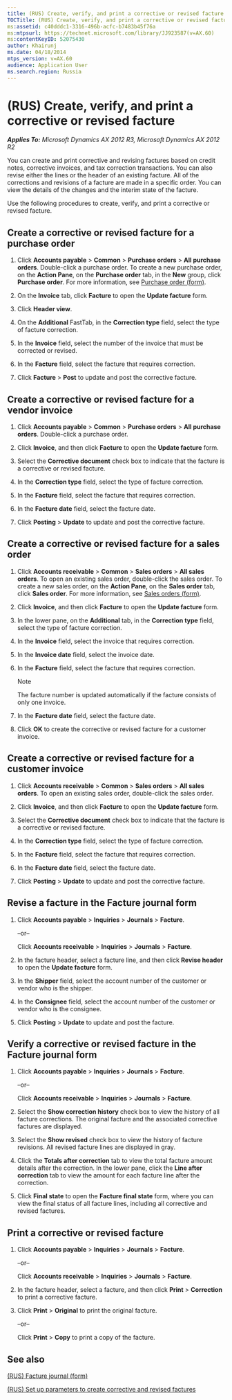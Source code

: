 ```yaml
---
title: (RUS) Create, verify, and print a corrective or revised facture
TOCTitle: (RUS) Create, verify, and print a corrective or revised facture
ms:assetid: c40dddc1-3316-496b-acfc-b7483b45f76a
ms:mtpsurl: https://technet.microsoft.com/library/JJ923587(v=AX.60)
ms:contentKeyID: 52075430
author: Khairunj
ms.date: 04/18/2014
mtps_version: v=AX.60
audience: Application User
ms.search.region: Russia
---
```


# (RUS) Create, verify, and print a corrective or revised facture 


_**Applies To:** Microsoft Dynamics AX 2012 R3, Microsoft Dynamics AX 2012 R2_

You can create and print corrective and revising factures based on credit notes, corrective invoices, and tax correction transactions. You can also revise either the lines or the header of an existing facture. All of the corrections and revisions of a facture are made in a specific order. You can view the details of the changes and the interim state of the facture.

Use the following procedures to create, verify, and print a corrective or revised facture.

## Create a corrective or revised facture for a purchase order

1.  Click **Accounts payable** \> **Common** \> **Purchase orders** \> **All purchase orders**. Double-click a purchase order. To create a new purchase order, on the **Action Pane**, on the **Purchase order** tab, in the **New** group, click **Purchase order**. For more information, see [Purchase order (form)](https://technet.microsoft.com/library/aa557983\(v=ax.60\)).

2.  On the **Invoice** tab, click **Facture** to open the **Update facture** form.

3.  Click **Header view**.

4.  On the **Additional** FastTab, in the **Correction type** field, select the type of facture correction.

5.  In the **Invoice** field, select the number of the invoice that must be corrected or revised.

6.  In the **Facture** field, select the facture that requires correction.

7.  Click **Facture** \> **Post** to update and post the corrective facture.

## Create a corrective or revised facture for a vendor invoice

1.  Click **Accounts payable** \> **Common** \> **Purchase orders** \> **All purchase orders**. Double-click a purchase order.

2.  Click **Invoice**, and then click **Facture** to open the **Update facture** form.

3.  Select the **Corrective document** check box to indicate that the facture is a corrective or revised facture.

4.  In the **Correction type** field, select the type of facture correction.

5.  In the **Facture** field, select the facture that requires correction.

6.  In the **Facture date** field, select the facture date.

7.  Click **Posting** \> **Update** to update and post the corrective facture.

## Create a corrective or revised facture for a sales order

1.  Click **Accounts receivable** \> **Common** \> **Sales orders** \> **All sales orders**. To open an existing sales order, double-click the sales order. To create a new sales order, on the **Action Pane**, on the **Sales order** tab, click **Sales order**. For more information, see [Sales orders (form)](https://technet.microsoft.com/library/aa585863\(v=ax.60\)).

2.  Click **Invoice**, and then click **Facture** to open the **Update facture** form.

3.  In the lower pane, on the **Additional** tab, in the **Correction type** field, select the type of facture correction.

4.  In the **Invoice** field, select the invoice that requires correction.

5.  In the **Invoice date** field, select the invoice date.

6.  In the **Facture** field, select the facture that requires correction.
    

    > [!NOTE]
    > <P>The facture number is updated automatically if the facture consists of only one invoice.</P>



7.  In the **Facture date** field, select the facture date.

8.  Click **OK** to create the corrective or revised facture for a customer invoice.

## Create a corrective or revised facture for a customer invoice

1.  Click **Accounts receivable** \> **Common** \> **Sales orders** \> **All sales orders**. To open an existing sales order, double-click the sales order.

2.  Click **Invoice**, and then click **Facture** to open the **Update facture** form.

3.  Select the **Corrective document** check box to indicate that the facture is a corrective or revised facture.

4.  In the **Correction type** field, select the type of facture correction.

5.  In the **Facture** field, select the facture that requires correction.

6.  In the **Facture date** field, select the facture date.

7.  Click **Posting** \> **Update** to update and post the corrective facture.

## Revise a facture in the Facture journal form

1.  Click **Accounts payable** \> **Inquiries** \> **Journals** \> **Facture**.
    
    –or–
    
    Click **Accounts receivable** \> **Inquiries** \> **Journals** \> **Facture**.

2.  In the facture header, select a facture line, and then click **Revise header** to open the **Update facture** form.

3.  In the **Shipper** field, select the account number of the customer or vendor who is the shipper.

4.  In the **Consignee** field, select the account number of the customer or vendor who is the consignee.

5.  Click **Posting** \> **Update** to update and post the facture.

## Verify a corrective or revised facture in the Facture journal form

1.  Click **Accounts payable** \> **Inquiries** \> **Journals** \> **Facture**.
    
    –or–
    
    Click **Accounts receivable** \> **Inquiries** \> **Journals** \> **Facture**.

2.  Select the **Show correction history** check box to view the history of all facture corrections. The original facture and the associated corrective factures are displayed.

3.  Select the **Show revised** check box to view the history of facture revisions. All revised facture lines are displayed in gray.

4.  Click the **Totals after correction** tab to view the total facture amount details after the correction. In the lower pane, click the **Line after correction** tab to view the amount for each facture line after the correction.

5.  Click **Final state** to open the **Facture final state** form, where you can view the final status of all facture lines, including all corrective and revised factures.

## Print a corrective or revised facture

1.  Click **Accounts payable** \> **Inquiries** \> **Journals** \> **Facture**.
    
    –or–
    
    Click **Accounts receivable** \> **Inquiries** \> **Journals** \> **Facture**.

2.  In the facture header, select a facture, and then click **Print** \> **Correction** to print a corrective facture.

3.  Click **Print** \> **Original** to print the original facture.
    
    –or–
    
    Click **Print** \> **Copy** to print a copy of the facture.

## See also

[(RUS) Facture journal (form)](https://technet.microsoft.com/library/jj923567\(v=ax.60\))

[(RUS) Set up parameters to create corrective and revised factures](rus-set-up-parameters-to-create-corrective-and-revised-factures.md)

  


